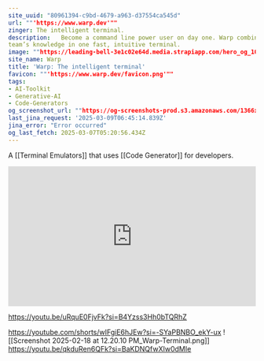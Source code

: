 ```yaml
---
site_uuid: "80961394-c9bd-4679-a963-d37554ca545d"
url: ""'https://www.warp.dev'""
zinger: The intelligent terminal.
description:   Become a command line power user on day one. Warp combines AI and your dev
team’s knowledge in one fast, intuitive terminal.
image: ""https://leading-bell-3e1c02e64d.media.strapiapp.com/hero_og_1017_0fe1efb432.png""
site_name: Warp
title: 'Warp: The intelligent terminal'
favicon: ""'https://www.warp.dev/favicon.png'""
tags:
- AI-Toolkit
- Generative-AI
- Code-Generators
og_screenshot_url: ""https://og-screenshots-prod.s3.amazonaws.com/1366x768/80/false/8d73894f4f6f87fe2f4d245c0b83e68bcdcbf71a3e1522fd70aeebdc4c5e1a12.jpeg""
last_jina_request: '2025-03-09T06:45:14.839Z'
jina_error: "Error occurred"
og_last_fetch: 2025-03-07T05:20:56.434Z
---
```


A [[Terminal Emulators]] that uses [[Code Generator]] for developers.

<iframe style="aspect-ratio:16/9;width:100%;height:auto" src="https://www.youtube.com/embed/0LZpt0pKWsQ?si=EAnc9fega4Lf4mEo&amp;controls=0" title="YouTube video player" frameborder="0" allow="accelerometer; autoplay; clipboard-write; encrypted-media; gyroscope; picture-in-picture; web-share" referrerpolicy="strict-origin-when-cross-origin" allowfullscreen></iframe>


https://youtu.be/uRquE0FjvFk?si=B4Yzss3Hh0bTQRhZ


https://youtube.com/shorts/wIFgiE6hJEw?si=-SYaPBNBO_ekY-ux
![[Screenshot 2025-02-18 at 12.20.10 PM_Warp-Terminal.png]]
https://youtu.be/qkduRen6QFk?si=BaKDNQfwXIw0dMIe
